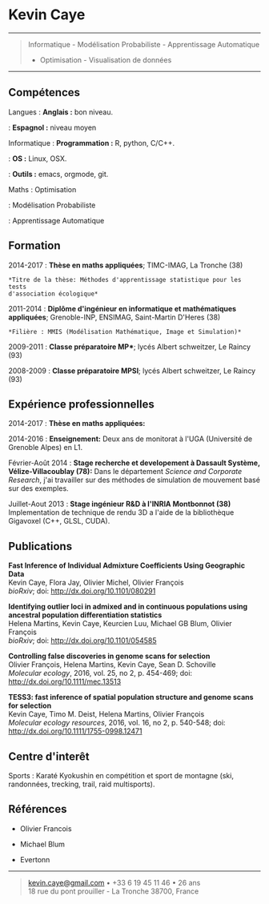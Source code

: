 Kevin Caye
============

----

> Informatique - Modélisation Probabiliste - Apprentissage Automatique
> - Optimisation - Visualisation de données

----

Compétences
------------
Langues
: **Anglais :** bon niveau. 

: **Espagnol :** niveau moyen

Informatique
:  **Programmation :** R, python, C/C++.

: **OS :** Linux, OSX.

: **Outils :** emacs, orgmode, git.

Maths
: Optimisation

:  Modélisation Probabiliste

: Apprentissage Automatique



Formation
---------

2014-2017 
:   **Thèse en maths appliquées**; TIMC-IMAG, La Tronche (38)

    *Titre de la thèse: Méthodes d'apprentissage statistique pour les tests
    d'association écologique*
     

2011-2014
: **Diplôme d'ingénieur en informatique et mathématiques appliquées**;
Grenoble-INP, ENSIMAG, Saint-Martin D'Heres (38) 

    *Filière : MMIS (Modélisation Mathématique, Image et Simulation)*
    
    
2009-2011 
:  **Classe préparatoire MP\***; lycés Albert schweitzer, Le Raincy (93)

2008-2009 
:  **Classe préparatoire MPSI**; lycés Albert schweitzer, Le Raincy (93)

Expérience professionnelles
----------

2014-2017
:     **Thèse en maths appliquées:**

2014-2016
:     **Enseignement:**
Deux ans de monitorat à l'UGA (Université de Grenoble Alpes) en L1.


Février-Août 2014 
: **Stage recherche et developement à Dassault Système, Vélize-Villacoublay
(78):**
Dans le département *Science and Corporate Research*, j'ai travailler sur des
méthodes de simulation de mouvement basé sur des exemples. 

Juillet-Aout 2013
: **Stage ingénieur R&D à l'INRIA Montbonnot (38)**
Implementation de technique de rendu 3D a l'aide de la bibliothèque Gigavoxel
(C++, GLSL, CUDA).

Publications
--------------------

**Fast Inference of Individual Admixture Coefficients Using Geographic Data**\
Kevin Caye, Flora Jay, Olivier Michel, Olivier François\
*bioRxiv*; doi: http://dx.doi.org/10.1101/080291 


**Identifying outlier loci in admixed and in continuous populations using ancestral population differentiation statistics**\
Helena Martins, Kevin Caye, Keurcien Luu, Michael GB Blum, Olivier François\
*bioRxiv*; doi: http://dx.doi.org/10.1101/054585


**Controlling false discoveries in genome scans for selection**\
Olivier François, Helena Martins, Kevin Caye, Sean D. Schoville\
*Molecular ecology*, 2016, vol. 25, no 2, p. 454-469; doi: http://dx.doi.org/10.1111/mec.13513

**TESS3: fast inference of spatial population structure and genome scans for selection**\
Kevin Caye, Timo M. Deist, Helena Martins, Olivier François\
*Molecular ecology resources*, 2016, vol. 16, no 2, p. 540-548; doi: http://dx.doi.org/10.1111/1755-0998.12471


Centre d'interêt
----------------------------------------

Sports
: Karaté Kyokushin en compétition et sport de montagne (ski, randonnées,
trecking, trail, raid multisports).

Références
----------------------------------------
* Olivier Francois

* Michael Blum

* Evertonn 


----

> <kevin.caye@gmail.com> • +33 6 19 45 11 46 • 26 ans\
> 18 rue du pont prouiller - La Tronche 38700, France
